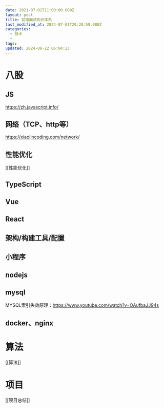 ```yaml
---
date: 2021-07-01T11:00:00.000Z
layout: post
title: 前端面试知识体系
last_modified_at: 2024-07-01T20:28:59.000Z
categories:
  - 技术
  - 
tags: 
updated: 2024-08-22 06:04:23
---
```


# 八股
## JS
https://zh.javascript.info/
## 网络（TCP、http等）
https://xiaolincoding.com/network/
## 性能优化
[[性能优化]]
## TypeScript
## Vue
## React
## 架构/构建工具/配置

## 小程序

## nodejs
## mysql
MYSQL索引失效原理：https://www.youtube.com/watch?v=OAufbaJJ94s

## docker、nginx

# 算法
[[算法]]

# 项目
[[项目总结]]